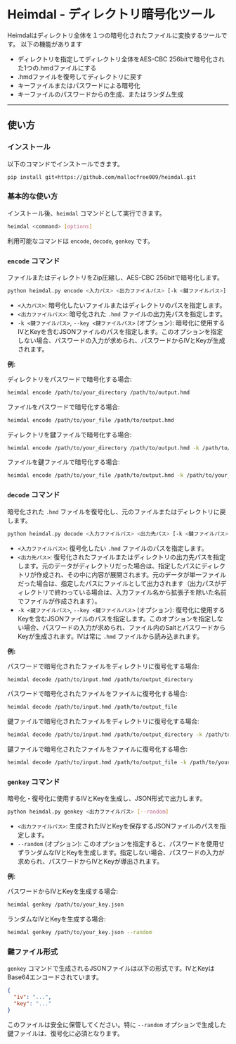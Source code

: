 # Heimdal - ディレクトリ暗号化ツール

Heimdalはディレクトリ全体を１つの暗号化されたファイルに変換するツールです。
以下の機能があります

- ディレクトリを指定してディレクトリ全体をAES-CBC 256bitで暗号化された1つの.hmdファイルにする
- .hmdファイルを復号してディレクトリに戻す
- キーファイルまたはパスワードによる暗号化
- キーファイルのパスワードからの生成、またはランダム生成

---

## 使い方

### インストール

以下のコマンドでインストールできます。

```bash
pip install git+https://github.com/mallocfree009/heimdal.git
```

### 基本的な使い方

インストール後、`heimdal` コマンドとして実行できます。

```bash
heimdal <command> [options]
```

利用可能なコマンドは `encode`, `decode`, `genkey` です。

### `encode` コマンド

ファイルまたはディレクトリをZip圧縮し、AES-CBC 256bitで暗号化します。

```bash
python heimdal.py encode <入力パス> <出力ファイルパス> [-k <鍵ファイルパス>]
```

- `<入力パス>`: 暗号化したいファイルまたはディレクトリのパスを指定します。
- `<出力ファイルパス>`: 暗号化された `.hmd` ファイルの出力先パスを指定します。
- `-k <鍵ファイルパス>`, `--key <鍵ファイルパス>` (オプション): 暗号化に使用するIVとKeyを含むJSONファイルのパスを指定します。このオプションを指定しない場合、パスワードの入力が求められ、パスワードからIVとKeyが生成されます。

**例:**

ディレクトリをパスワードで暗号化する場合:
```bash
heimdal encode /path/to/your_directory /path/to/output.hmd
```

ファイルをパスワードで暗号化する場合:
```bash
heimdal encode /path/to/your_file /path/to/output.hmd
```

ディレクトリを鍵ファイルで暗号化する場合:
```bash
heimdal encode /path/to/your_directory /path/to/output.hmd -k /path/to/your_key.json
```

ファイルを鍵ファイルで暗号化する場合:
```bash
heimdal encode /path/to/your_file /path/to/output.hmd -k /path/to/your_key.json
```

### `decode` コマンド

暗号化された `.hmd` ファイルを復号化し、元のファイルまたはディレクトリに戻します。

```bash
python heimdal.py decode <入力ファイルパス> <出力先パス> [-k <鍵ファイルパス>]
```

- `<入力ファイルパス>`: 復号化したい `.hmd` ファイルのパスを指定します。
- `<出力先パス>`: 復号化されたファイルまたはディレクトリの出力先パスを指定します。元のデータがディレクトリだった場合は、指定したパスにディレクトリが作成され、その中に内容が展開されます。元のデータが単一ファイルだった場合は、指定したパスにファイルとして出力されます（出力パスがディレクトリで終わっている場合は、入力ファイル名から拡張子を除いた名前でファイルが作成されます）。
- `-k <鍵ファイルパス>`, `--key <鍵ファイルパス>` (オプション): 復号化に使用するKeyを含むJSONファイルのパスを指定します。このオプションを指定しない場合、パスワードの入力が求められ、ファイル内のSaltとパスワードからKeyが生成されます。IVは常に `.hmd` ファイルから読み込まれます。

**例:**

パスワードで暗号化されたファイルをディレクトリに復号化する場合:
```bash
heimdal decode /path/to/input.hmd /path/to/output_directory
```

パスワードで暗号化されたファイルをファイルに復号化する場合:
```bash
heimdal decode /path/to/input.hmd /path/to/output_file
```

鍵ファイルで暗号化されたファイルをディレクトリに復号化する場合:
```bash
heimdal decode /path/to/input.hmd /path/to/output_directory -k /path/to/your_key.json
```

鍵ファイルで暗号化されたファイルをファイルに復号化する場合:
```bash
heimdal decode /path/to/input.hmd /path/to/output_file -k /path/to/your_key.json
```

### `genkey` コマンド

暗号化・復号化に使用するIVとKeyを生成し、JSON形式で出力します。

```bash
python heimdal.py genkey <出力ファイルパス> [--random]
```

- `<出力ファイルパス>`: 生成されたIVとKeyを保存するJSONファイルのパスを指定します。
- `--random` (オプション): このオプションを指定すると、パスワードを使用せずランダムなIVとKeyを生成します。指定しない場合、パスワードの入力が求められ、パスワードからIVとKeyが導出されます。

**例:**

パスワードからIVとKeyを生成する場合:
```bash
heimdal genkey /path/to/your_key.json
```

ランダムなIVとKeyを生成する場合:
```bash
heimdal genkey /path/to/your_key.json --random
```

### 鍵ファイル形式

`genkey` コマンドで生成されるJSONファイルは以下の形式です。IVとKeyはBase64エンコードされています。

```json
{
  "iv": "...",
  "key": "..."
}
```

このファイルは安全に保管してください。特に `--random` オプションで生成した鍵ファイルは、復号化に必須となります。
```
